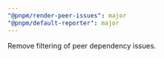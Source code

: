 ```yaml
---
"@pnpm/render-peer-issues": major
"@pnpm/default-reporter": major
---
```


Remove filtering of peer dependency issues.
